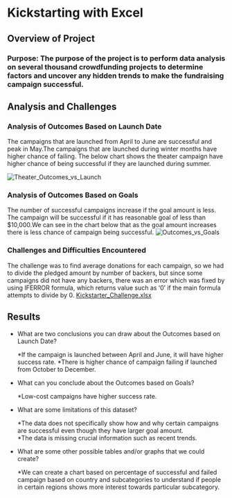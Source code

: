 # Kickstarting with Excel

## Overview of Project

### Purpose: The purpose of the project is to perform data analysis on several thousand crowdfunding projects to determine factors and uncover any hidden trends to make the fundraising campaign successful.

## Analysis and Challenges

### Analysis of Outcomes Based on Launch Date

The campaigns that are launched from April to June are successful and peak in May.The campaigns that are launched during winter months have higher chance of failing. The below chart shows the theater campaign have higher chance of being successful if they are launched during summer.

![Theater_Outcomes_vs_Launch](https://user-images.githubusercontent.com/84524153/121760578-7f84a900-caf9-11eb-9728-efcf2f9d3c0d.png)

### Analysis of Outcomes Based on Goals

The number of successful campaigns increase if the goal amount is less. The campaign will be successful if it has reasonable goal of less than $10,000.We can see in the chart below that as the goal amount increases there is less chance of campaign being successful.
![Outcomes_vs_Goals](https://user-images.githubusercontent.com/84524153/121760603-9d520e00-caf9-11eb-88e1-90a07edcc515.png)

### Challenges and Difficulties Encountered

The challenge was to find average donations for each campaign, so we had to divide the pledged amount by number of backers, but since some campaigns did not have any backers, there was an error which was fixed by using IFERROR formula, which returns value such as ‘0’ if the main formula attempts to divide by 0.
[Kickstarter_Challenge.xlsx](https://github.com/Ayesha-da/kickstarter-analysis/files/6641451/Kickstarter_Challenge.xlsx)

## Results 

- What are two conclusions you can draw about the Outcomes based on Launch Date?

   *If the campaign is launched between April and June, it will have higher success rate.
   *There is higher chance of campaign failing if launched from October to December.

- What can you conclude about the Outcomes based on Goals?

   *Low-cost campaigns have higher success rate.

- What are some limitations of this dataset?

  *The data does not specifically show how and why certain campaigns are successful even though they have larger goal amount.  
  *The data is missing crucial information such as recent trends.

- What are some other possible tables and/or graphs that we could create?

  *We can create a chart based on percentage of successful and failed campaign based on country and subcategories to understand if people in certain regions shows more interest towards particular subcategory.
